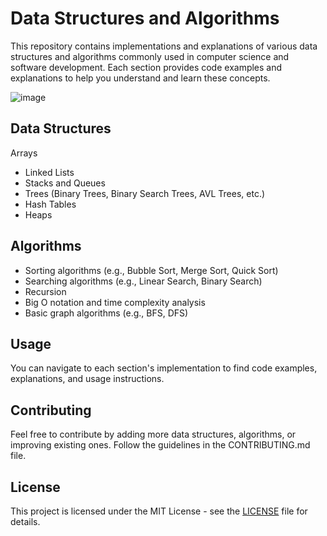 # Data Structures and Algorithms

This repository contains implementations and explanations of various data structures and algorithms commonly used in computer science and software development. Each section provides code examples and explanations to help you understand and learn these concepts.

![image](https://github.com/Hk669/DSA/assets/96101829/c785e5df-15a1-46aa-94d7-dae2313360b9)


## Data Structures

Arrays
- Linked Lists
- Stacks and Queues
- Trees (Binary Trees, Binary Search Trees, AVL Trees, etc.)
- Hash Tables
- Heaps

## Algorithms

- Sorting algorithms (e.g., Bubble Sort, Merge Sort, Quick Sort)
- Searching algorithms (e.g., Linear Search, Binary Search)
- Recursion
- Big O notation and time complexity analysis
- Basic graph algorithms (e.g., BFS, DFS)

## Usage
You can navigate to each section's implementation to find code examples, explanations, and usage instructions.

## Contributing
Feel free to contribute by adding more data structures, algorithms, or improving existing ones. Follow the guidelines in the CONTRIBUTING.md file.

## License
This project is licensed under the MIT License - see the [LICENSE](LICENSE) file for details.
